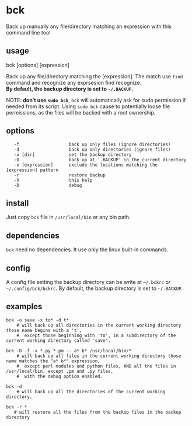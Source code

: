 # bck
Back up manually any file/directory matching an expression with this command line tool

## usage
   bck [options] [expression]

   Back up any file/directory matching the [expression]. The match use `find` command and recognize any exprsesion find recognize.  
   **By default, the backup directory is set to `~/.BACKUP`.**  
   
   NOTE: **don't use `sudo bck`**, `bck` will automatically ask for sudo permission if needed from its script. Using `sudo bck` cause to potentially loose file permissions, as the files will be backed with a root ownership.

## options
```
   -f                   back up only files (ignore directories)
   -d                   back up only directories (ignore files)
   -o [dir]             set the backup directory
   -O                   back up at '.BACKUP' in the current directory
   -x [expression]      exclude the locations matching the [expression] pattern
   -r                   restore backup
   -h                   this help
   -D                   debug
```

## install
Just copy `bck` file in `/usr/local/bin` or any bin path.

## dependencies
`bck` need no dependencies. It use only the linux built-in commands.

## config
A config file setting the backup directory can be write at `~/.bckrc` or `~/.config/bck/bckrc`. By default, the backup directory is set to `~/.BACKUP`.

## examples
```shell
bck -o save -x to* -d t*
    # will back up all directories in the current working directory those name begins with a 't',
    #  except those beginning with 'to', in a subdirectory of the current working directory called 'save'.

bck -D -f -x *.py *.pm -- a* b* /usr/local/bin/*
    # will back up all files in the current working directory those name matches the "a* b*" expression,
    #  except perl modules and python files, AND all the files in /usr/local/bin, except .pm and .py files,
    #  with the debug option enabled.

bck -d
    # will back up all the directories of the current working directory.

bck -r *
   # will restore all the files from the backup files in the backup directory
```
